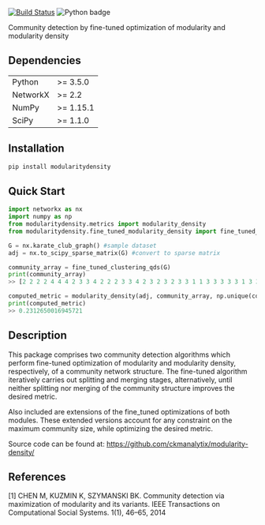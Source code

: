 [![Build Status](https://travis-ci.org/ckmanalytix/modularity-density.svg?branch=master)](https://travis-ci.org/ckmanalytix/modularity-density) ![Python badge](https://img.shields.io/badge/python-3.5|3.6|3.7-<blue>.svg)

Community detection by fine-tuned optimization of modularity
and modularity density

Dependencies
------------
<table>
<tr>
  <td>Python</td>
  <td>
    <a> >= 3.5.0 
    </a>
  </td>
</tr>
  <td>NetworkX</td>
  <td>
    <a> >= 2.2
    </a>
</td>
</tr>
<tr>
  <td>NumPy</td>
  <td>
    <a> >= 1.15.1
    </a>
  </td>
</tr>
<tr>
  <td>SciPy</td>
  <td>
    <a> >= 1.1.0
    </a>
  </td>
</tr>
</table>

Installation
-----
```sh
pip install modularitydensity
```

Quick Start
-----
```python
import networkx as nx
import numpy as np
from modularitydensity.metrics import modularity_density
from modularitydensity.fine_tuned_modularity_density import fine_tuned_clustering_qds

G = nx.karate_club_graph() #sample dataset
adj = nx.to_scipy_sparse_matrix(G) #convert to sparse matrix

community_array = fine_tuned_clustering_qds(G)
print(community_array)
>> [2 2 2 2 4 4 4 2 3 3 4 2 2 2 3 3 4 2 3 2 3 2 3 3 1 1 3 3 3 3 3 1 3 3]

computed_metric = modularity_density(adj, community_array, np.unique(community_array))
print(computed_metric)
>> 0.2312650016945721    
```

Description
-----------

This package comprises two community detection algorithms which perform fine-tuned
optimization of modularity and modularity density, respectively,
of a community network structure. The fine-tuned algorithm iteratively
carries out splitting and merging stages, alternatively, until
neither splitting nor merging of the community structure
improves the desired metric.

Also included are extensions of the fine_tuned optimizations of both
modules. These extended versions account for any
constraint on the maximum community size, while optimizing the desired metric.

Source code can be found at: https://github.com/ckmanalytix/modularity-density/

References
----------
[1] CHEN M, KUZMIN K, SZYMANSKI BK. Community detection via maximization of
modularity and its variants. IEEE Transactions on Computational Social Systems.
1(1), 46–65, 2014

